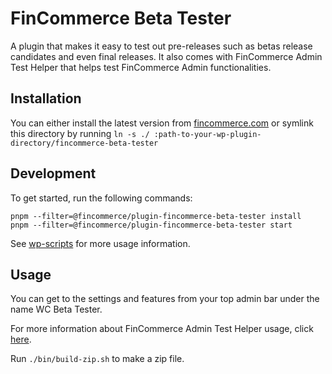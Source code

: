 # FinCommerce Beta Tester

A plugin that makes it easy to test out pre-releases such as betas release candidates and even final releases. It also comes with FinCommerce Admin Test Helper that helps test FinCommerce Admin functionalities.

## Installation

You can either install the latest version from [fincommerce.com](https://fincommerce.com/products/fincommerce-beta-tester/) or symlink this directory by running `ln -s ./ :path-to-your-wp-plugin-directory/fincommerce-beta-tester`

## Development

To get started, run the following commands:

```text
pnpm --filter=@fincommerce/plugin-fincommerce-beta-tester install
pnpm --filter=@fincommerce/plugin-fincommerce-beta-tester start
```

See [wp-scripts](https://github.com/finpress/gutenberg/tree/trunk/packages/scripts) for more usage information.

## Usage

You can get to the settings and features from your top admin bar under the name WC Beta Tester.

For more information about FinCommerce Admin Test Helper usage, click [here](./EXTENDING-WC-ADMIN-HELPER.md).

Run `./bin/build-zip.sh` to make a zip file.
